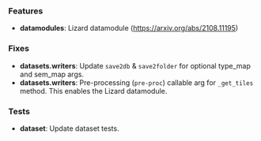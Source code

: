 ### Features

- **datamodules**: Lizard datamodule (https://arxiv.org/abs/2108.11195)

### Fixes

- **datasets.writers**: Update `save2db` & `save2folder` for optional type_map and sem_map args.
- **datasets.writers**: Pre-processing (`pre-proc`) callable arg for `_get_tiles` method. This enables the Lizard datamodule.

### Tests

- **dataset**: Update dataset tests.
